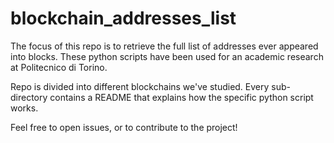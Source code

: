 # blockchain_addresses_list
The focus of this repo is to retrieve the full list of addresses ever appeared into blocks. These python scripts have been used for an academic research at Politecnico di Torino.

Repo is divided into different blockchains we've studied.
Every sub-directory contains a README that explains how the specific python script works.

Feel free to open issues, or to contribute to the project!
